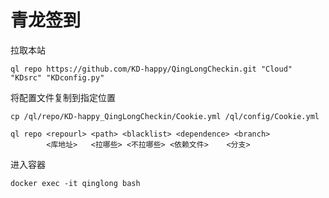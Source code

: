 # 青龙签到

拉取本站
```
ql repo https://github.com/KD-happy/QingLongCheckin.git "Cloud" "KDsrc" "KDconfig.py"
```

将配置文件复制到指定位置
```
cp /ql/repo/KD-happy_QingLongCheckin/Cookie.yml /ql/config/Cookie.yml
```


```
ql repo <repourl> <path> <blacklist> <dependence> <branch>
        <库地址>   <拉哪些> <不拉哪些> <依赖文件>    <分支>
```

进入容器

```
docker exec -it qinglong bash
```